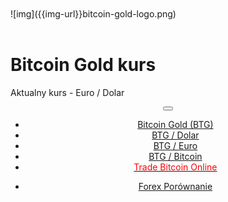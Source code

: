 <div class="jumbotron" markdown="1">

<br>
<br>
![img]({{img-url}}bitcoin-gold-logo.png)
<br>
<br>

# Bitcoin Gold kurs

Aktualny kurs - Euro / Dolar


</div>
<header class="navbar navbar-static-top navbar-inverse navbar-sticky" id="top" role="banner">
  <div class="container">
    <div class="navbar-header">
      <button class="navbar-toggle collapsed" type="button" data-toggle="collapse" data-target=".navbar-collapse">
        <span class="icon-bar"></span>
        <span class="icon-bar"></span>
        <span class="icon-bar"></span>
      </button>
    </div>
    <nav class="navbar-collapse collapse" role="navigation" style="height: 1px;" id="scrollpsy">
      <ul class="nav navbar-nav">
        <li class="active">
          <a href="#top"> Bitcoin Gold (BTG)</a>
        </li>
        <li>
          <a href="#section-1">BTG / Dolar</a>
        </li>
        <li>
          <a href="#section-2">BTG / Euro</a>
        </li>
        <li>
          <a href="#section-3">BTG / Bitcoin</a>
        </li>
           <li>
          <a href="http://blog.forexsrovnavac.cz/plus500.pl"><span style="color: red;">Trade Bitcoin Online</span></a>
        </li>
      </ul>
      <ul class="nav navbar-nav navbar-right">
        <li>
          <a href="{{url}}">Forex <i class="fa fa-bar-chart-o"></i> Porównanie</a>
        </li>
      </ul>
    </nav>
  </div>
</header>